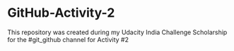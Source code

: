 # GitHub-Activity-2
This repository was created during my Udacity India Challenge Scholarship for the #git_github channel for Activity #2

